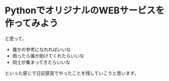 # PythonでオリジナルのWEBサービスを作ってみよう

と思って、

- 誰かの参考になれればいいな
- 困ったら誰か助けてくれたらいいな
- 同士が集まってきたらいいな

といった感じで日記感覚でやったことを残していこうと思います。
